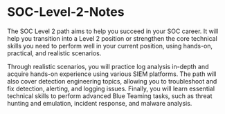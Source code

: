 # SOC-Level-2-Notes
The SOC Level 2 path aims to help you succeed in your SOC career. It will help you transition into a Level 2 position or strengthen the core technical skills you need to perform well in your current position, using hands-on, practical, and realistic scenarios. 

Through realistic scenarios, you will practice log analysis in-depth and acquire hands-on experience using various SIEM platforms. 
The path will also cover detection engineering topics, allowing you to troubleshoot and fix detection, alerting, and logging issues. 
Finally, you will learn essential technical skills to perform advanced Blue Teaming tasks, such as threat hunting and emulation, incident response, and malware analysis. 
